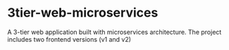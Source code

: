 # 3tier-web-microservices
A 3-tier web application built with microservices architecture. The project includes two frontend versions (v1 and v2)
